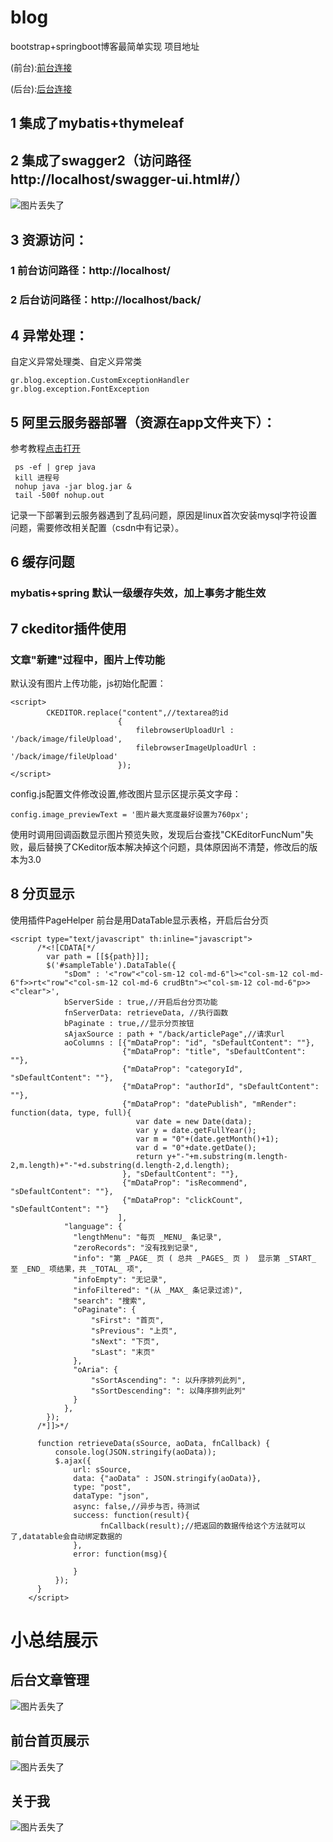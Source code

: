 # blog
bootstrap+springboot博客最简单实现
项目地址

(前台):[前台连接](http://jzyblog.top/)
        
(后台):[后台连接](http://jzyblog.top/back/)

## 1 集成了mybatis+thymeleaf
## 2 集成了swagger2（访问路径http://localhost/swagger-ui.html#/）
![图片丢失了](http://i1.bvimg.com/652887/e1072e3dfa343f5f.png)
## 3 资源访问：
### 1 前台访问路径：http://localhost/
### 2 后台访问路径：http://localhost/back/
## 4 异常处理：
自定义异常处理类、自定义异常类
```
gr.blog.exception.CustomExceptionHandler
gr.blog.exception.FontException
```
## 5 阿里云服务器部署（资源在app文件夹下）：
参考教程[点击打开](https://blog.csdn.net/m0_37063257/article/details/78300877)
```
 ps -ef | grep java
 kill 进程号
 nohup java -jar blog.jar &
 tail -500f nohup.out
```
记录一下部署到云服务器遇到了乱码问题，原因是linux首次安装mysql字符设置问题，需要修改相关配置（csdn中有记录）。
## 6 缓存问题
### mybatis+spring 默认一级缓存失效，加上事务才能生效
## 7 ckeditor插件使用
### 文章"新建"过程中，图片上传功能
默认没有图片上传功能，js初始化配置：
```
<script>
        CKEDITOR.replace("content",//textarea的id
                        {
                            filebrowserUploadUrl : '/back/image/fileUpload',
                            filebrowserImageUploadUrl : '/back/image/fileUpload'
                        });
</script>
```
config.js配置文件修改设置,修改图片显示区提示英文字母：
```
config.image_previewText = '图片最大宽度最好设置为760px';
```
使用时调用回调函数显示图片预览失败，发现后台查找"CKEditorFuncNum"失败，最后替换了CKeditor版本解决掉这个问题，具体原因尚不清楚，修改后的版本为3.0
## 8 分页显示
使用插件PageHelper
前台是用DataTable显示表格，开启后台分页
```
<script type="text/javascript" th:inline="javascript">
      /*<![CDATA[*/
        var path = [[${path}]];
        $('#sampleTable').DataTable({
            "sDom" : '<"row"<"col-sm-12 col-md-6"l><"col-sm-12 col-md-6"f>>rt<"row"<"col-sm-12 col-md-6 crudBtn"><"col-sm-12 col-md-6"p>><"clear">',
            bServerSide : true,//开启后台分页功能
            fnServerData: retrieveData, //执行函数
            bPaginate : true,//显示分页按钮
            sAjaxSource : path + "/back/articlePage",//请求url
            aoColumns : [{"mDataProp": "id", "sDefaultContent": ""},
                         {"mDataProp": "title", "sDefaultContent": ""},
                         {"mDataProp": "categoryId", "sDefaultContent": ""},
                         {"mDataProp": "authorId", "sDefaultContent": ""},
                         {"mDataProp": "datePublish", "mRender": function(data, type, full){
                            var date = new Date(data);
                            var y = date.getFullYear();
                            var m = "0"+(date.getMonth()+1);
                            var d = "0"+date.getDate();
                            return y+"-"+m.substring(m.length-2,m.length)+"-"+d.substring(d.length-2,d.length);
                         }, "sDefaultContent": ""},
                         {"mDataProp": "isRecommend", "sDefaultContent": ""},
                         {"mDataProp": "clickCount", "sDefaultContent": ""}
                        ],
            "language": {
              "lengthMenu": "每页 _MENU_ 条记录",
              "zeroRecords": "没有找到记录",
              "info": "第 _PAGE_ 页 ( 总共 _PAGES_ 页 )  显示第 _START_ 至 _END_ 项结果，共 _TOTAL_ 项",
              "infoEmpty": "无记录",
              "infoFiltered": "(从 _MAX_ 条记录过滤)",
              "search": "搜索",
              "oPaginate": {
                  "sFirst": "首页",
                  "sPrevious": "上页",
                  "sNext": "下页",
                  "sLast": "末页"
              },
              "oAria": {
                  "sSortAscending": ": 以升序排列此列",
                  "sSortDescending": ": 以降序排列此列"
              }
            },
        });
      /*]]>*/

      function retrieveData(sSource, aoData, fnCallback) {
          console.log(JSON.stringify(aoData));
          $.ajax({
              url: sSource,
              data: {"aoData" : JSON.stringify(aoData)},
              type: "post",
              dataType: "json",
              async: false,//异步与否，待测试
              success: function(result){
                    fnCallback(result);//把返回的数据传给这个方法就可以了,datatable会自动绑定数据的
              },
              error: function(msg){

              }
          });
      }
    </script>
```
# 小总结展示
## 后台文章管理
![图片丢失了](http://i4.bvimg.com/652887/eb6cbf783485c2ce.png)
## 前台首页展示
![图片丢失了](http://i2.bvimg.com/652887/97851bf5ae840b15s.png)
## 关于我
![图片丢失了](http://i2.bvimg.com/652887/12f58cb29a237014s.png)